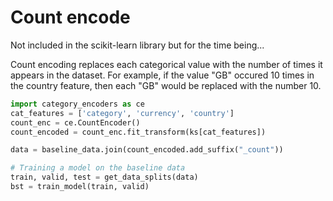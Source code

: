 # Count encode
Not included in the scikit-learn library but for the time being...

Count encoding replaces each categorical value with the number of times it appears in the dataset. For example, if the value "GB" occured 10 times in the country feature, then each "GB" would be replaced with the number 10.

```python
import category_encoders as ce
cat_features = ['category', 'currency', 'country']
count_enc = ce.CountEncoder()
count_encoded = count_enc.fit_transform(ks[cat_features])

data = baseline_data.join(count_encoded.add_suffix("_count"))

# Training a model on the baseline data
train, valid, test = get_data_splits(data)
bst = train_model(train, valid)
```


